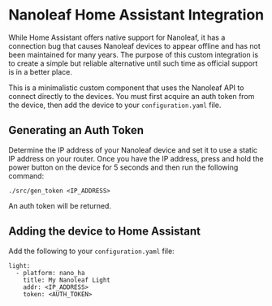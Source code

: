Nanoleaf Home Assistant Integration
===================================
While Home Assistant offers native support for Nanoleaf, it has a connection bug that causes Nanoleaf devices to
appear offline and has not been maintained for many years. The purpose of this custom integration is to create a simple
but reliable alternative until such time as official support is in a better place.

This is a minimalistic custom component that uses the Nanoleaf API to connect directly to the devices. You must first
acquire an auth token from the device, then add the device to your `configuration.yaml` file.

Generating an Auth Token
------------------------
Determine the IP address of your Nanoleaf device and set it to use a static IP address on your router. Once you have 
the IP address, press and hold the power button on the device for 5 seconds and then run the following command:

    ./src/gen_token <IP_ADDRESS>

An auth token will be returned.

Adding the device to Home Assistant
-----------------------------------
Add the following to your `configuration.yaml` file:

    light:
      - platform: nano_ha
        title: My Nanoleaf Light
        addr: <IP_ADDRESS>
        token: <AUTH_TOKEN>